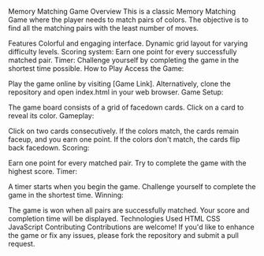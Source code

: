 Memory Matching Game
Overview
This is a classic Memory Matching Game where the player needs to match pairs of colors. The objective is to find all the matching pairs with the least number of moves.

Features
Colorful and engaging interface.
Dynamic grid layout for varying difficulty levels.
Scoring system: Earn one point for every successfully matched pair.
Timer: Challenge yourself by completing the game in the shortest time possible.
How to Play
Access the Game:

Play the game online by visiting [Game Link].
Alternatively, clone the repository and open index.html in your web browser.
Game Setup:

The game board consists of a grid of facedown cards.
Click on a card to reveal its color.
Gameplay:

Click on two cards consecutively.
If the colors match, the cards remain faceup, and you earn one point.
If the colors don't match, the cards flip back facedown.
Scoring:

Earn one point for every matched pair.
Try to complete the game with the highest score.
Timer:

A timer starts when you begin the game.
Challenge yourself to complete the game in the shortest time.
Winning:

The game is won when all pairs are successfully matched.
Your score and completion time will be displayed.
Technologies Used
HTML
CSS
JavaScript
Contributing
Contributions are welcome! If you'd like to enhance the game or fix any issues, please fork the repository and submit a pull request.
